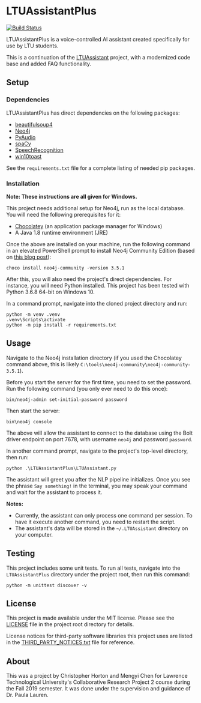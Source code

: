 # LTUAssistantPlus

[![Build Status](https://travis-ci.com/Xyaneon/LTUAssistantPlus.svg?branch=master)](https://travis-ci.com/Xyaneon/LTUAssistantPlus)

LTUAssistantPlus is a voice-controlled AI assistant created specifically for use by LTU students.

This is a continuation of the [LTUAssistant][LTUAssistant] project, with a
modernized code base and added FAQ functionality.

## Setup

### Dependencies

LTUAssistantPlus has direct dependencies on the following packages:
- [beautifulsoup4][beautifulsoup4]
- [Neo4j][Neo4j]
- [PyAudio][PyAudio]
- [spaCy][spaCy]
- [SpeechRecognition][SpeechRecognition]
- [win10toast][win10toast]

See the `requirements.txt` file for a complete listing of needed pip packages.

### Installation

**Note: These instructions are all given for Windows.**

This project needs additional setup for Neo4j, run as the local database. You
will need the following prerequisites for it:

- [Chocolatey][Chocolatey] (an application package manager for Windows)
- A Java 1.8 runtime environment (JRE)

Once the above are installed on your machine, run the following command in an
elevated PowerShell prompt to install Neo4j Community Edition (based on
[this blog post][Neo4j via Chocolatey]):

```PS
choco install neo4j-community -version 3.5.1
```

After this, you will also need the project's direct dependencies. For instance,
you will need Python installed. This project has been tested with Python 3.6.8
64-bit on Windows 10.

In a command prompt, navigate into the cloned project directory and run:

```PS
python -m venv .venv
.venv\Scripts\activate
python -m pip install -r requirements.txt
```

## Usage

Navigate to the Neo4j installation directory (if you used the Chocolatey
command above, this is likely
`C:\tools\neo4j-community\neo4j-community-3.5.1`).

Before you start the server for the first time, you need to set the password.
Run the following command (you only ever need to do this once):

```PS
bin/neo4j-admin set-initial-password password
```

Then start the server:

```PS
bin\neo4j console
```

The above will allow the assistant to connect to the database using the Bolt
driver endpoint on port 7678, with username `neo4j` and password `password`.

In another command prompt, navigate to the project's top-level directory, then
run:

```PS
python .\LTUAssistantPlus\LTUAssistant.py
```

The assistant will greet you after the NLP pipeline initializes. Once you see
the phrase `Say something!` in the terminal, you may speak your command and
wait for the assistant to process it.

**Notes:**
- Currently, the assistant can only process one command per session. To have
  it execute another command, you need to restart the script.
- The assistant's data will be stored in the `~/.LTUAssistant` directory on
  your computer.

## Testing

This project includes some unit tests. To run all tests, navigate into the
`LTUAssistantPlus` directory under the project root, then run this command:

```PS
python -m unittest discover -v
```

## License

This project is made available under the MIT license. Please see the
[LICENSE][license] file in the project root directory for details.

License notices for third-party software libraries this project uses are
listed in the [THIRD_PARTY_NOTICES.txt][third-party notices] file for
reference.

## About

This was a project by Christopher Horton and Mengyi Chen for Lawrence
Technological University's Collaborative Research Project 2 course during the
Fall 2019 semester. It was done under the supervision and guidance of Dr.
Paula Lauren.

[beautifulsoup4]: https://pypi.org/project/beautifulsoup4/
[Chocolatey]: https://chocolatey.org/
[license]: https://github.com/Xyaneon/LTUAssistantPlus/blob/master/LICENSE
[LTUAssistant]: https://github.com/Xyaneon/LTUAssistant
[Neo4j]: https://pypi.org/project/neo4j/
[Neo4j via Chocolatey]: https://neo4j.com/blog/chocolatey-neo4j-windows/
[PyAudio]: http://people.csail.mit.edu/hubert/pyaudio/
[spaCy]: https://spacy.io/
[SpeechRecognition]: https://pypi.org/project/SpeechRecognition/
[third-party notices]: https://github.com/Xyaneon/LTUAssistantPlus/blob/master/THIRD_PARTY_NOTICES.txt
[win10toast]: https://github.com/jithurjacob/Windows-10-Toast-Notifications
